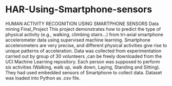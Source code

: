 # HAR-Using-Smartphone-sensors
 HUMAN ACTIVITY RECOGNITION USING SMARTPHONE SENSORS
Data mining Final_Project
This project demonstrates how to predict the type of physical activity (e.g., walking, climbing stairs...) from tri-axial smartphone accelerometer data using supervised machine learning. Smartphone accelerometers are very precise, and different physical activities give rise to unique patterns of acceleration.
Data was collected from experimentation carried out by group of 30 volunteers ,can be freely downloaded from the UCI Machine Learning repository. 
Each person was supposed to perform six activities (Walking, walk up, walk down, Laying, Standing and Sitting). They had used embedded sensors of Smartphone to collect data. Dataset was loaded into Python as .csv file.

